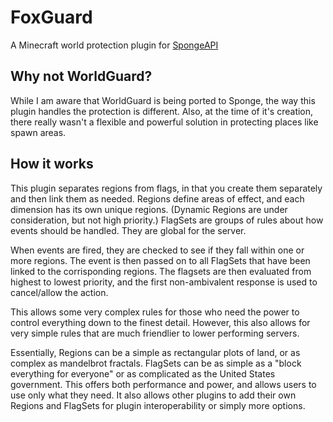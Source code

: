 # FoxGuard
A Minecraft world protection plugin for [SpongeAPI](https://github.com/SpongePowered/SpongeAPI)

## Why not WorldGuard?
While I am aware that WorldGuard is being ported to Sponge, the way this plugin handles the protection is different.
Also, at the time of it's creation, there really wasn't a flexible and powerful solution in protecting places like spawn areas.

## How it works
This plugin separates regions from flags, in that you create them separately and then link them as needed.
Regions define areas of effect, and each dimension has its own unique regions. (Dynamic Regions are under consideration, but not high priority.)
FlagSets are groups of rules about how events should be handled. They are global for the server.

When events are fired, they are checked to see if they fall within one or more regions. The event is then passed on to all FlagSets that have been linked to the corrisponding regions. The flagsets are then evaluated from highest to lowest priority, and the first non-ambivalent response is used to cancel/allow the action.

This allows some very complex rules for those who need the power to control everything down to the finest detail.
However, this also allows for very simple rules that are much friendlier to lower performing servers.

Essentially, Regions can be a simple as rectangular plots of land, or as complex as mandelbrot fractals.
FlagSets can be as simple as a "block everything for everyone" or as complicated as the United States government.
This offers both performance and power, and allows users to use only what they need.
It also allows other plugins to add their own Regions and FlagSets for plugin interoperability or simply more options.
